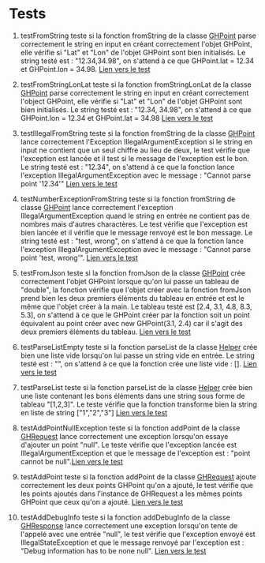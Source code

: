 # Tests

1. testFromString teste si la fonction fromString de la classe [GHPoint](src\main\java\com\graphhopper\util\shapes\GHPoint.java) parse correctement le string en input en créant correctement l'objet GHPoint, elle vérifie si "Lat" et "Lon" de l'objet GHPoint sont bien initialisés. Le string testé est : "12.34,34.98", on s'attend à ce que GHPoint.lat = 12.34 et GHPoint.lon = 34.98. [Lien vers le test](src\test\java\com\graphhopper\util\shapes\GHPointTest.java)

2. testFromStringLonLat teste si la fonction fromStringLonLat de la classe [GHPoint](src\main\java\com\graphhopper\util\shapes\GHPoint.java) parse correctement le string en input en créant correctement l'object GHPoint, elle vérifie si "Lat" et "Lon" de l'objet GHPoint sont bien initialisés. Le string testé est : "12.34, 34.98", on s'attend à ce que GHPoint.lon = 12.34 et GHPoint.lat = 34.98 [Lien vers le test](src\test\java\com\graphhopper\util\shapes\GHPointTest.java)

3. testIllegalFromString teste si la fonction fromString de la classe [GHPoint](src\main\java\com\graphhopper\util\shapes\GHPoint.java) lance correctement l'Exception IllegalArgumentException si le string en input ne contient que un seul chiffre au lieu de deux, le test vérifie que l'exception est lancée et il test si le message de l'exception est le bon. Le string testé est : "12.34", on s'attend à ce que la fonction lance l'exception IllegalArgumentException avec le message : "Cannot parse point '12.34'" [Lien vers le test](src\test\java\com\graphhopper\util\shapes\GHPointTest.java)

4. testNumberExceptionFromString teste si la fonction fromString de classe [GHPoint](src\main\java\com\graphhopper\util\shapes\GHPoint.java) lance correctement l'exception IllegalArgumentException quand le string en entrée ne contient pas de nombres mais d'autres charactères. Le test vérifie que l'exception est bien lancée et il vérifie que le message renvoyé est le bon message. Le string testé est : "test, wrong", on s'attend à ce que la fonction lance l'exception IllegalArgumentException avec le message :  "Cannot parse point 'test, wrong'". [Lien vers le test](src\test\java\com\graphhopper\util\shapes\GHPointTest.java)

5. testFromJson teste si la fonction fromJson de la classe [GHPoint](src\main\java\com\graphhopper\util\shapes\GHPoint.java) crée correctement l'objet GHPoint lorsque qu'on lui passe un tableau de "double", la fonction vérifie que l'objet créer avec la fonction fromJson prend bien les deux premiers éléments du tableau en entrée et est le même que l'objet créer à la main.
Le tableau testé est [2.4, 3.1, 4.8, 8.3, 5.3], on s'attend à ce que le GHPoint créer par la fonction soit un point équivalent au point créer avec new GHPoint(3.1, 2.4) car il s'agit des deux premiers éléments du tableau. [Lien vers le test](src\test\java\com\graphhopper\util\shapes\GHPointTest.java)

6. testParseListEmpty teste si la fonction parseList de la classe [Helper](src\main\java\com\graphhopper\util\Helper.java) crée bien une liste vide lorsqu'on lui passe un string vide en entrée. Le string testé est : "", on s'attend à ce que la fonction crée une liste vide : []. [Lien vers le test](src\test\java\com\graphhopper\util\HelperTest.java)

7. testParseList teste si la fonction parseList de la classe [Helper](src\main\java\com\graphhopper\util\Helper.java) crée bien une liste contenant les bons éléments dans une string sous forme de tableau "[1,2,3]". Le teste vérifie que la fonction transforme bien la string en liste de string ["1","2","3"] [Lien vers le test](src\test\java\com\graphhopper\util\HelperTest.java)

8. testAddPointNullException teste si la fonction addPoint de la classe [GHRequest](src\main\java\com\graphhopper\GHRequest.java) lance correctement une exception lorsqu'on essaye d'ajouter un point "null". Le teste vérifie que l'exception lancée est IllegalArgumentException et que le message de l'exception est : "point cannot be null".[Lien vers le test](src\test\java\com\graphhopper\util\GHRequestTest.java)

9. testAddPoint teste si la fonction addPoint de la classe [GHRequest](src\main\java\com\graphhopper\GHRequest.java) ajoute correctement les deux points GHPoint qu'on a ajouté, le test vérifie que les points ajoutés dans l'instance de GHRequest a les mêmes points GHPoint que ceux qu'on a ajouté.
[Lien vers le test](src\test\java\com\graphhopper\util\GHRequestTest.java)

10. testAddDebugInfo teste si la fonction addDebugInfo de la classe [GHResponse](src\main\java\com\graphhopper\GHResponse.java) lance correctement une exception lorsqu'on tente de l'appelé avec une entrée "null", le test vérifie que l'exception envoyé est IllegalStateException et que le message renvoyé par l'exception est : "Debug information has to be none null". [Lien vers le test](src\test\java\com\graphhopper\util\GHResponseTest.java)